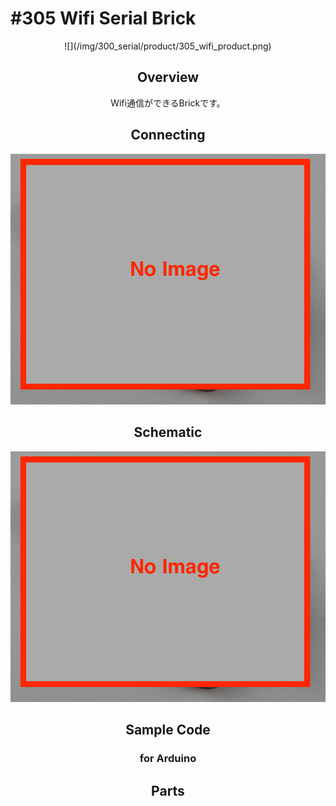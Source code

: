 # #305 Wifi Serial Brick

<center>![](/img/300_serial/product/305_wifi_product.png)
<!--COLORME-->

## Overview
Wifi通信ができるBrickです。


## Connecting
![](/img/300_serial/connect/305_wifi_connect.png)


## Schematic
![](/img/300_serial/schematic/305_wifi_schematic.png)

## Sample Code
### for Arduino

## Parts
